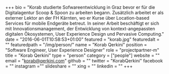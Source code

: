 +++
bio = "Korab studierte Sofwareentwicklung in Graz bevor er für die Digitalagentur Scoop & Spoon zu arbeiten begann. Zusätzlich arbeitet er als externer Lektor an der FH Kärnten, wo er Kurse über Location-based Services für mobile Endgeräte betreut. In seiner Arbeit beschäftigt er sich mit Innovationsmanagement, der Entwicklung von kontext-angepassten digitalen Ökosystemen, User Experience Design und Pervasive Computing."
date = "2016-06-01T10:58:53+01:00"
featured = "korab.jpg"
featuredalt = ""
featuredpath = "/img/person/"
name = "Korab Qerkini"
position = "Software Engineer, User Experience Designer"
role = "projectpartner-m"
title = "Korab Qerkini"
type = "person"
category = ["people"]
website = ""
email = "korab@qerkini.com"
github = ""
twitter = "KorabQerkini"
facebook = ""
instagram =""
slideshare = ""
xing = ""
linkedin = ""
+++

